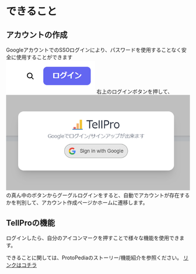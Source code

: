 # できること
## アカウントの作成
GoogleアカウントでのSSOログインにより、パスワードを使用することなく安全に使用することができます  
![ログインボタン](public/svg/readme/ログインボタン.png)
右上のログインボタンを押して、![ログインダイアログ](public/svg/readme/ログインダイアログ.png)の真ん中のボタンからグーグルログインをすると、自動でアカウントが存在するかを判別して、アカウント作成ページかホームに遷移します。

## TellProの機能
ログインしたら、自分のアイコンマークを押すことで様々な機能を使用できます。

できることに関しては、ProtoPediaのストーリー/機能紹介を参照ください。
[リンクはコチラ](https://protopedia.net/prototype/private/c61fe5d3-1bff-443f-947d-12a01abbe92d)